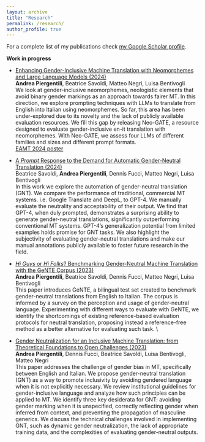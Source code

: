 ```yaml
---
layout: archive
title: "Research"
permalink: /research/
author_profile: true
---
```


For a complete list of my publications check [my Google Scholar profile](https://scholar.google.com/citations?user=SceVs8kAAAAJ&hl=it).

**Work in progress**

* [Enhancing Gender-Inclusive Machine Translation with Neomorphemes and Large Language Models (2024)](https://aclanthology.org/2024.eamt-1.25/)\
    **Andrea Piergentili**, Beatrice Savoldi, Matteo Negri, Luisa Bentivogli\
    We look at gender-inclusive neomorphemes, neologistic elements that avoid binary gender markings as an approach towards fairer MT. In this direction, we explore prompting techniques with LLMs to translate from English into Italian using neomorphemes. So far, this area has been under-explored due to its novelty and the lack of publicly available evaluation resources. We fill this gap by releasing Neo-GATE, a resource designed to evaluate gender-inclusive en-it translation with neomorphemes. With Neo-GATE, we assess four LLMs of different families and sizes and different prompt formats.\
    [EAMT 2024 poster](https://drive.google.com/file/d/1aXmjviVJgYAkeugv77R1iiLy5lsnDxaI/view?usp=sharing)

* [A _Prompt_ Response to the Demand for Automatic Gender-Neutral Translation (2024)](https://aclanthology.org/2024.eacl-short.23/)\
    Beatrice Savoldi, **Andrea Piergentili**, Dennis Fucci, Matteo Negri, Luisa Bentivogli\
    In this work we explore the automation of gender-neutral translation (GNT). We compare the performance of traditional, commercial MT systems. i.e. Google Translate and DeepL, to GPT-4. We manually evaluate the neutrality and acceptability of their output. We find that GPT-4, when duly prompted, demonstrates a surprising ability to generate gender-neutral translations, significantly outperforming conventional MT systems. GPT-4’s generalization potential from limited examples holds promise for GNT tasks. We also highlight the subjectivity of evaluating gender-neutral translations and make our manual annotations publicly available to foster future research in the field.

* [_Hi Guys_ or _Hi Folks_? Benchmarking Gender-Neutral Machine Translation with the GeNTE Corpus (2023)](https://aclanthology.org/2023.emnlp-main.873/) \
    **Andrea Piergentili**, Beatrice Savoldi, Dennis Fucci, Matteo Negri, Luisa Bentivogli\
    This paper introduces GeNTE, a bilingual test set created to benchmark gender-neutral translations from English to Italian. The corpus is informed by a survey on the perception and usage of gender-neutral language. Experimenting with different ways to evaluate with GeNTE, we identify the shortcomings of existing reference-based evaluation protocols for neutral translation, proposing instead a reference-free method as a better alternative for evaluating such task. \

* [Gender Neutralization for an Inclusive Machine Translation: from Theoretical Foundations to Open Challenges (2023)](https://aclanthology.org/2023.gitt-1.7/) \
    **Andrea Piergentili**, Dennis Fucci, Beatrice Savoldi, Luisa Bentivogli, Matteo Negri\
    This paper addresses the challenge of gender bias in MT, specifically between English and Italian. We propose gender-neutral translation (GNT) as a way to promote inclusivity by avoiding gendered language when it is not explicitly necessary. We review institutional guidelines for gender-inclusive language and analyze how such principles can be applied to MT. We identify three key desiderata for GNT: avoiding gender marking when it is unspecified, correctly reflecting gender when inferred from context, and preventing the propagation of masculine generics. We discuss the technical challenges involved in implementing GNT, such as dynamic gender neutralization, the lack of appropriate training data, and the complexities of evaluating gender-neutral outputs.
